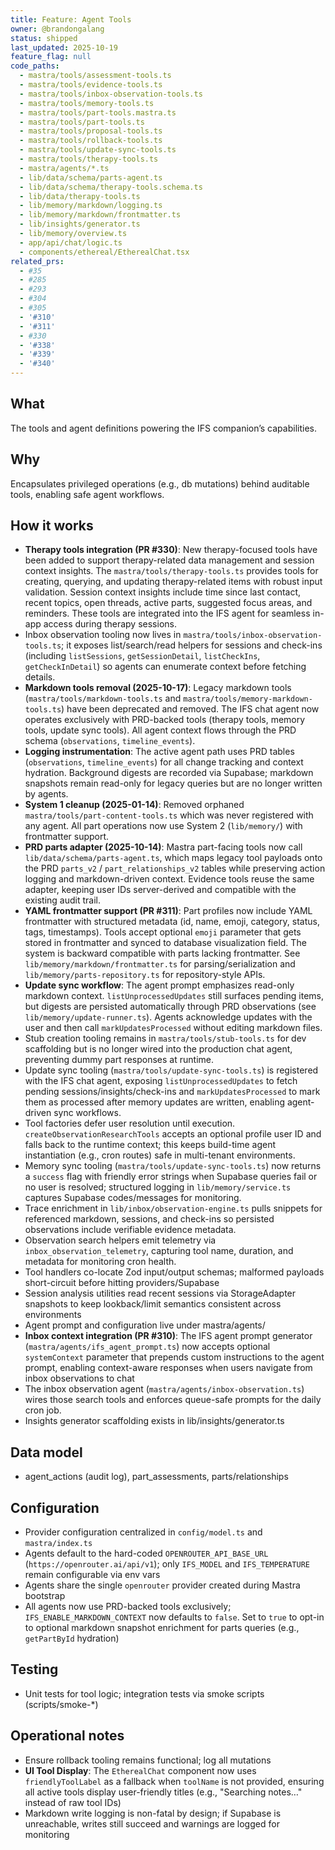 ```yaml
---
title: Feature: Agent Tools
owner: @brandongalang
status: shipped
last_updated: 2025-10-19
feature_flag: null
code_paths:
  - mastra/tools/assessment-tools.ts
  - mastra/tools/evidence-tools.ts
  - mastra/tools/inbox-observation-tools.ts
  - mastra/tools/memory-tools.ts
  - mastra/tools/part-tools.mastra.ts
  - mastra/tools/part-tools.ts
  - mastra/tools/proposal-tools.ts
  - mastra/tools/rollback-tools.ts
  - mastra/tools/update-sync-tools.ts
  - mastra/tools/therapy-tools.ts
  - mastra/agents/*.ts
  - lib/data/schema/parts-agent.ts
  - lib/data/schema/therapy-tools.schema.ts
  - lib/data/therapy-tools.ts
  - lib/memory/markdown/logging.ts
  - lib/memory/markdown/frontmatter.ts
  - lib/insights/generator.ts
  - lib/memory/overview.ts
  - app/api/chat/logic.ts
  - components/ethereal/EtherealChat.tsx
related_prs:
  - #35
  - #285
  - #293
  - #304
  - #305
  - '#310'
  - '#311'
  - #330
  - '#338'
  - '#339'
  - '#340'
---
```


## What
The tools and agent definitions powering the IFS companion’s capabilities.

## Why
Encapsulates privileged operations (e.g., db mutations) behind auditable tools, enabling safe agent workflows.

## How it works
- **Therapy tools integration (PR #330)**: New therapy-focused tools have been added to support therapy-related data management and session context insights. The `mastra/tools/therapy-tools.ts` provides tools for creating, querying, and updating therapy-related items with robust input validation. Session context insights include time since last contact, recent topics, open threads, active parts, suggested focus areas, and reminders. These tools are integrated into the IFS agent for seamless in-app access during therapy sessions.
- Inbox observation tooling now lives in `mastra/tools/inbox-observation-tools.ts`; it exposes list/search/read helpers for sessions and check-ins (including `listSessions`, `getSessionDetail`, `listCheckIns`, `getCheckInDetail`) so agents can enumerate context before fetching details.
- **Markdown tools removal (2025-10-17)**: Legacy markdown tools (`mastra/tools/markdown-tools.ts` and `mastra/tools/memory-markdown-tools.ts`) have been deprecated and removed. The IFS chat agent now operates exclusively with PRD-backed tools (therapy tools, memory tools, update sync tools). All agent context flows through the PRD schema (`observations`, `timeline_events`).
- **Logging instrumentation**: The active agent path uses PRD tables (`observations`, `timeline_events`) for all change tracking and context hydration. Background digests are recorded via Supabase; markdown snapshots remain read-only for legacy queries but are no longer written by agents.
- **System 1 cleanup (2025-01-14)**: Removed orphaned `mastra/tools/part-content-tools.ts` which was never registered with any agent. All part operations now use System 2 (`lib/memory/`) with frontmatter support.
- **PRD parts adapter (2025-10-14)**: Mastra part-facing tools now call `lib/data/schema/parts-agent.ts`, which maps legacy tool payloads onto the PRD `parts_v2` / `part_relationships_v2` tables while preserving action logging and markdown-driven context. Evidence tools reuse the same adapter, keeping user IDs server-derived and compatible with the existing audit trail.
- **YAML frontmatter support (PR #311)**: Part profiles now include YAML frontmatter with structured metadata (id, name, emoji, category, status, tags, timestamps). Tools accept optional `emoji` parameter that gets stored in frontmatter and synced to database visualization field. The system is backward compatible with parts lacking frontmatter. See `lib/memory/markdown/frontmatter.ts` for parsing/serialization and `lib/memory/parts-repository.ts` for repository-style APIs.
- **Update sync workflow**: The agent prompt emphasizes read-only markdown context. `listUnprocessedUpdates` still surfaces pending items, but digests are persisted automatically through PRD observations (see `lib/memory/update-runner.ts`). Agents acknowledge updates with the user and then call `markUpdatesProcessed` without editing markdown files.
- Stub creation tooling remains in `mastra/tools/stub-tools.ts` for dev scaffolding but is no longer wired into the production chat agent, preventing dummy part responses at runtime.
- Update sync tooling (`mastra/tools/update-sync-tools.ts`) is registered with the IFS chat agent, exposing `listUnprocessedUpdates` to fetch pending sessions/insights/check-ins and `markUpdatesProcessed` to mark them as processed after memory updates are written, enabling agent-driven sync workflows.
- Tool factories defer user resolution until execution. `createObservationResearchTools` accepts an optional profile user ID and falls back to the runtime context; this keeps build-time agent instantiation (e.g., cron routes) safe in multi-tenant environments.
- Memory sync tooling (`mastra/tools/update-sync-tools.ts`) now returns a `success` flag with friendly error strings when Supabase queries fail or no user is resolved; structured logging in `lib/memory/service.ts` captures Supabase codes/messages for monitoring.
- Trace enrichment in `lib/inbox/observation-engine.ts` pulls snippets for referenced markdown, sessions, and check-ins so persisted observations include verifiable evidence metadata.
- Observation search helpers emit telemetry via `inbox_observation_telemetry`, capturing tool name, duration, and metadata for monitoring cron health.
- Tool handlers co-locate Zod input/output schemas; malformed payloads short-circuit before hitting providers/Supabase
- Session analysis utilities read recent sessions via StorageAdapter snapshots to keep lookback/limit semantics consistent across environments
- Agent prompt and configuration live under mastra/agents/
- **Inbox context integration (PR #310)**: The IFS agent prompt generator (`mastra/agents/ifs_agent_prompt.ts`) now accepts optional `systemContext` parameter that prepends custom instructions to the agent prompt, enabling context-aware responses when users navigate from inbox observations to chat
- The inbox observation agent (`mastra/agents/inbox-observation.ts`) wires those search tools and enforces queue-safe prompts for the daily cron job.
- Insights generator scaffolding exists in lib/insights/generator.ts

## Data model
- agent_actions (audit log), part_assessments, parts/relationships

## Configuration
- Provider configuration centralized in `config/model.ts` and `mastra/index.ts`
- Agents default to the hard-coded `OPENROUTER_API_BASE_URL` (`https://openrouter.ai/api/v1`); only `IFS_MODEL` and `IFS_TEMPERATURE` remain configurable via env vars
- Agents share the single `openrouter` provider created during Mastra bootstrap
- All agents now use PRD-backed tools exclusively; `IFS_ENABLE_MARKDOWN_CONTEXT` now defaults to `false`. Set to `true` to opt-in to optional markdown snapshot enrichment for parts queries (e.g., `getPartById` hydration)

## Testing
- Unit tests for tool logic; integration tests via smoke scripts (scripts/smoke-*)

## Operational notes
- Ensure rollback tooling remains functional; log all mutations
- **UI Tool Display**: The `EtherealChat` component now uses `friendlyToolLabel` as a fallback when `toolName` is not provided, ensuring all active tools display user-friendly titles (e.g., "Searching notes…" instead of raw tool IDs)
- Markdown write logging is non-fatal by design; if Supabase is unreachable, writes still succeed and warnings are logged for monitoring
